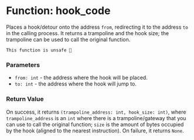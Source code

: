 # Function: hook_code

Places a hook/detour onto the address `from`, redirecting it to the address `to` in the calling process. It returns a trampoline and the hook size; the trampoline can be used to call the original function.

```admonish danger title=""
This function is unsafe 🐉
```

### Parameters
- `from: int` - the address where the hook will be placed.
- `to: int` - the address where the hook will jump to.

### Return Value
On success, it returns `(trampoline_address: int, hook_size: int)`, where `trampoline_address` is an `int` where there is a trampoline/gateway that you can use to call the original function; `size` is the amount of bytes occupied by the hook (aligned to the nearest instruction). On failure, it returns `None`.
